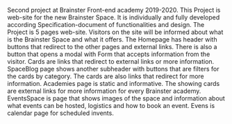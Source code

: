 Second project at Brainster Front-end academy 2019-2020. 
This Project is web-site for the new Brainster Space. 
It is individually and fully developed according Specification-document of functionalities and design.
The Project is 5 pages web-site. 
Visitors on the site will be informed about what is the Brainster Space and what it offers.
The Homepage has header with buttons that redirect to the other pages and external links. There is also a button that opens a modal with Form that accepts information from the visitor. 
Cards are links that redirect to external links or more information.
SpaceBlog page shows another subheader with buttons that are filters for the cards by category. The cards are also links that redirect for more information. 
Academies page is static and informative. The showing cards are external links for more information for every Brainster academy. 
EventsSpace is page that shows images of the space and information about what events can be hosted, logistics and how to book an event. 
Evens is calendar page for scheduled invents.

